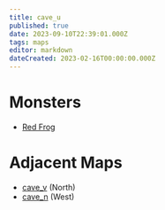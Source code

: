 ```yaml
---
title: cave_u
published: true
date: 2023-09-10T22:39:01.000Z
tags: maps
editor: markdown
dateCreated: 2023-02-16T00:00:00.000Z
---
```



# Monsters
 * [Red Frog](/monsters/red-frog)

# Adjacent Maps
 * [cave_v](/maps/cave_v) (North)
 * [cave_n](/maps/cave_n) (West)
